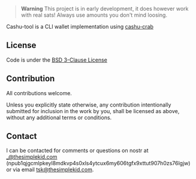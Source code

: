 > **Warning**
> This project is in early development, it does however work with real sats! Always use amounts you don't mind loosing.

Cashu-tool is a CLI wallet implementation using [cashu-crab](https://github.com/thesimplekid/cashu-crab)

## License

Code is under the [BSD 3-Clause License](LICENSE)

## Contribution

All contributions welcome.

Unless you explicitly state otherwise, any contribution intentionally submitted for inclusion in the work by you, shall be licensed as above, without any additional terms or conditions.

## Contact

I can be contacted for comments or questions on nostr at _@thesimplekid.com (npub1qjgcmlpkeyl8mdkvp4s0xls4ytcux6my606tgfx9xttut907h0zs76lgjw) or via email tsk@thesimplekid.com.
